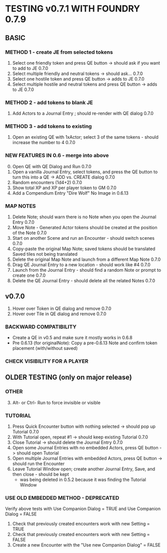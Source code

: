 # TESTING v0.7.1 WITH FOUNDRY 0.7.9

## BASIC
### METHOD 1 - create JE from selected tokens
1. Select one friendly token and press QE button -> should ask if you want to add to JE			            	0.7.0
2. Select multiple friendly and neutral tokens -> should ask...						                0.7.0
3. Select one hostile token and press QE button -> adds to JE						                0.7.0
4. Select multiple hostile and neutral tokens and press QE button -> adds to JE 				            	0.7.0

### METHOD 2 - add tokens to blank JE
1. Add Actors to a Journal Entry ; should re-render with QE dialog 				                                0.7.0         	

### METHOD 3 - add tokens to existing
1. Open an existing QE with 1xActor; select 3 of the same tokens - should increase the number to 4			0.7.0

### NEW FEATURES IN 0.6 - merge into above
0. Open QE with QE Dialog and Run                                                                               				0.7.0
1. Open a vanilla Journal Entry, select tokens, and press the QE button to turn this into a QE -> ADD vs. CREATE dialog	0.7.0
2. Random encounters (1d4+2)                                                                                					0.7.0
4. Show total XP and XP per player token to GM                                                              				0.7.0
5. Add a Compendium Entry "Dire Wolf"		                        						     No Image in 0.6.13

### MAP NOTES
1. Delete Note; should warn there is no Note when you open the Journal Entry 				                0.7.0
2. Move Note - Generated Actor tokens should be created at the position of the Note			                            	0.7.0
3. Start on another Scene and run an Encounter - should switch scenes     					                0.7.0
4. Copy-paste the original Map Note; saved tokens should be translated                                         			Saved tiles not being translated
5. Delete the original Map Note and launch from a different Map Note                                            			0.7.0
6. Drag QE Journal Entry to a new location - should work like #4                                                				0.7.0
7. Launch from the Journal Entry - should find a random Note or prompt to create one                            			0.7.0
8. Delete the QE Journal Entry - should delete all the related Notes						 0.7.0

## v0.7.0
1. Hover over Token in QE dialog and remove								0.7.0
2. Hover over Tile in QE dialog and remove								0.7.0								

### BACKWARD COMPATIBILITY
- Create a QE in v0.5 and make sure it mostly works in 0.6.8
- Pre 0.6.13 (for originalNote): Copy a pre-0.6.13 Note and confirm token placement (with/without saved)

### CHECK VISIBILITY FOR A PLAYER



## OLDER TESTING (only on major release)
### OTHER
3. Alt- or Ctrl- Run to force invisible or visible                                                          	

### TUTORIAL
1. Press Quick Encounter button with nothing selected -> should pop up Tutorial					0.7.0 			             		
2. With Tutorial open, repeat #1 -> should keep existing Tutorial         						0.7.0        	                        	
3. Close Tutorial -> should delete the Journal Entry                          						0.7.0      					    	
4. Open some Journal Entries with no embedded Actors, press QE button -> should open Tutorial   		    	
5. Open multiple Journal Entries with embedded Actors, press QE button -> should run the Encounter		    		
6. Leave Tutorial Window open; create another Journal Entry, Save, and then close - should be kept		    	
    - was being deleted in 0.5.2 because it was finding the Tutorial Window

### USE OLD EMBEDDED METHOD - DEPRECATED
Verify above tests with Use Companion Dialog = TRUE and Use Companion Dialog = FALSE
1. Check that previously created encounters work with new Setting = TRUE
2. Check that previously created encounters work with new Setting = FALSE
3. Create a new Encounter with the "Use new Companion Dialog" = FALSE

